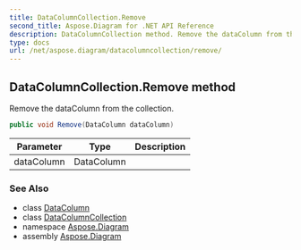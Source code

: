 ```yaml
---
title: DataColumnCollection.Remove
second_title: Aspose.Diagram for .NET API Reference
description: DataColumnCollection method. Remove the dataColumn from the collection
type: docs
url: /net/aspose.diagram/datacolumncollection/remove/
---
```

## DataColumnCollection.Remove method

Remove the dataColumn from the collection.

```csharp
public void Remove(DataColumn dataColumn)
```

| Parameter | Type | Description |
| --- | --- | --- |
| dataColumn | DataColumn |  |

### See Also

* class [DataColumn](../../datacolumn/)
* class [DataColumnCollection](../)
* namespace [Aspose.Diagram](../../datacolumncollection/)
* assembly [Aspose.Diagram](../../../)


